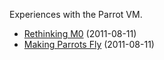 Experiences with the Parrot VM.

  - [Rethinking M0](rethinking-m0.html) (2011-08-11)
  - [Making Parrots Fly](making-parrots-fly.html) (2011-08-11)
